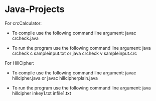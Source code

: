 # Java-Projects

For crcCalculator:

  - To compile use the following command line argument: javac crcheck.java 

  - To run the program use the following command line argument: java crcheck c sampleinput.txt or java crcheck v sampleinput.crc 

For HillCipher:

  - To compile use the following command line argument: javac hillcipher.java or javac hillcipherplain.java

  - To run the program use the following command line argument: java hillcipher inkey1.txt infile1.txt
